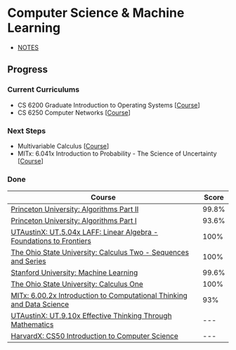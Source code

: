 # Computer Science & Machine Learning

* [NOTES](/menu)

## Progress

### Current Curriculums

* CS 6200 Graduate Introduction to Operating Systems [[Course](https://omscs.gatech.edu/cs-6200-introduction-operating-systems)]
* CS 6250 Computer Networks [[Course](https://omscs.gatech.edu/cs-6250-computer-networks)]

<!--
* Introduction to Operating Systems [[Course](https://pages.cs.wisc.edu/~remzi/Classes/537/Fall2021/)]
* Computer Networking [[Course](https://gaia.cs.umass.edu/kurose_ross/lectures.php)]
-->

### Next Steps

* Multivariable Calculus [[Course](https://ocw.mit.edu/courses/mathematics/18-02sc-multivariable-calculus-fall-2010/)]
* MITx: 6.041x Introduction to Probability - The Science of Uncertainty [[Course](https://courses.edx.org/courses/course-v1:MITx+6.041x_4+1T2017/course/)]

### Done

| Course | Score |
| --- | --- |
| [Princeton University: Algorithms Part II](https://www.coursera.org/learn/algorithms-part1/home/welcome) | 99.8% |
| [Princeton University: Algorithms Part I](https://www.coursera.org/learn/algorithms-part1/home/welcome) | 93.6% |
| [UTAustinX: UT.5.04x LAFF: Linear Algebra - Foundations to Frontiers](https://courses.edx.org/courses/course-v1:UTAustinX+UT.5.05x+2T2017/course/) | 100% |
| [The Ohio State University: Calculus Two - Sequences and Series](https://www.coursera.org/learn/advanced-calculus) | 100% |
| [Stanford University: Machine Learning](https://www.coursera.org/learn/machine-learning/home/welcome) | 99.6% |
| [The Ohio State University: Calculus One](https://www.coursera.org/learn/calculus1/home/welcome) | 100% |
| [MITx: 6.00.2x Introduction to Computational Thinking and Data Science](https://courses.edx.org/courses/course-v1:MITx+6.00.2x_7+1T2017/info) | 93% |
| [UTAustinX: UT.9.10x Effective Thinking Through Mathematics](https://courses.edx.org/courses/course-v1:UTAustinX+UT.9.10x+3T2016/course/) | --- |
| [HarvardX: CS50 Introduction to Computer Science](https://courses.edx.org/courses/course-v1:HarvardX+CS50+X/info) | --- |



